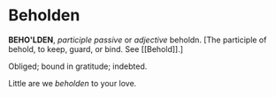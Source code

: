 # Beholden

**BEHO'LDEN**, _participle passive_ or _adjective_ beholdn. \[The participle of behold, to keep, guard, or bind. See [[Behold]].\]

Obliged; bound in gratitude; indebted.

Little are we _beholden_ to your love.